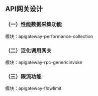 ## API网关设计

### （一）性能数据采集功能
模块：apigateway-performance-collection

### （二）泛化调用网关
模块：apigateway-rpc-genericinvoke

### （三）限流功能
模块：apigateway-flowlimit
